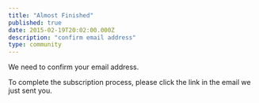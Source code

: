 ```yaml
---
title: "Almost Finished"
published: true
date: 2015-02-19T20:02:00.000Z
description: "confirm email address"
type: community
---
```


We need to confirm your email address.

To complete the subscription process, please click the link in the email we just sent you.

